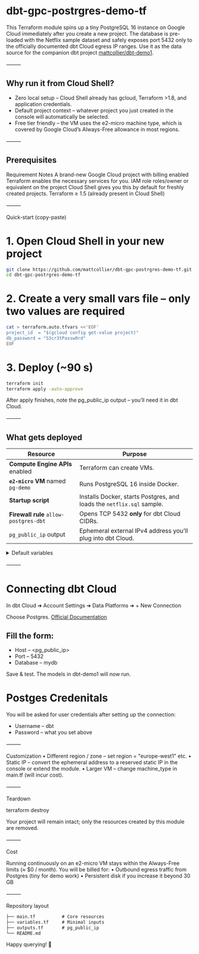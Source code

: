 # dbt-gpc-postrgres-demo-tf

This Terraform module spins up a tiny PostgreSQL 16 instance on Google Cloud immediately after you create a new project.
The database is pre-loaded with the Netflix sample dataset and safely
exposes port 5432 only to the officially documented dbt Cloud
egress IP ranges.
Use it as the data source for the companion dbt project
[mattcollier/dbt-demo1](https://github.com/mattcollier/dbt-demo1).

⸻

## Why run it from Cloud Shell?
- Zero local setup – Cloud Shell already has gcloud, Terraform >1.8, and application credentials.
- Default project context – whatever project you just created in the console will automatically be selected.
- Free tier friendly – the VM uses the e2-micro machine type, which is covered by Google Cloud’s Always-Free allowance in most regions.

⸻

## Prerequisites

Requirement	Notes
A brand-new Google Cloud project with billing enabled	Terraform enables the necessary services for you.
IAM role roles/owner or equivalent on the project	Cloud Shell gives you this by default for freshly created projects.
Terraform ≥ 1.5 (already present in Cloud Shell)	


⸻

Quick-start (copy-paste)

# 1. Open Cloud Shell in your new project
```sh
git clone https://github.com/mattcollier/dbt-gpc-postrgres-demo-tf.git
cd dbt-gpc-postrgres-demo-tf
```

# 2. Create a very small vars file – only two values are required
```sh
cat > terraform.auto.tfvars <<'EOF'
project_id  = "$(gcloud config get-value project)"
db_password = "S3cr3tPassw0rd"
EOF
```

# 3. Deploy (~90 s)
```sh
terraform init
terraform apply -auto-approve
```

After apply finishes, note the pg_public_ip output – you’ll need it in dbt Cloud.

⸻

## What gets deployed

| Resource | Purpose |
|----------|---------|
| **Compute Engine APIs** enabled | Terraform can create VMs. |
| **`e2-micro` VM** named `pg-demo` | Runs PostgreSQL 16 inside Docker. |
| **Startup script** | Installs Docker, starts Postgres, and loads the `netflix.sql` sample. |
| **Firewall rule** `allow-postgres-dbt` | Opens TCP 5432 **only** for dbt Cloud CIDRs. |
| `pg_public_ip` output | Ephemeral external IPv4 address you’ll plug into dbt Cloud. |

<details>
<summary>Default variables</summary>

```hcl
region         = "us-central1"
db_user        = "dbt"
db_name        = "mydb"
dbt_cloud_cidrs = [
  "52.45.144.63/32", "54.81.134.249/32",  # …
]
```

You can override any of these in terraform.auto.tfvars.

</details>

⸻

# Connecting dbt Cloud
In dbt Cloud ➜ Account Settings ➜ Data Platforms ➜ + New Connection

Choose Postgres. [Official Documentation](https://docs.getdbt.com/docs/cloud/connect-data-platform/connect-redshift-postgresql-alloydb)

## Fill the form:
- Host – <pg_public_ip>
- Port – 5432
- Database – mydb

Save & test. The models in dbt-demo1 will now run.

# Postges Credenitals
You will be asked for user credentials after setting up the connection:
- Username – dbt
- Password – what you set above

⸻

Customization
	•	Different region / zone – set region = "europe-west1" etc.
	•	Static IP – convert the ephemeral address to a reserved static IP in the console or extend the module.
	•	Larger VM – change machine_type in main.tf (will incur cost).

⸻

Teardown

terraform destroy

Your project will remain intact; only the resources created by this module are removed.

⸻

Cost

Running continuously on an e2-micro VM stays within the Always-Free limits
(≈ $0 / month).
You will be billed for:
	•	Outbound egress traffic from Postgres (tiny for demo work)
	•	Persistent disk if you increase it beyond 30 GB

⸻

Repository layout
```txt
├── main.tf          # Core resources
├── variables.tf     # Minimal inputs
├── outputs.tf       # pg_public_ip
└── README.md
```

Happy querying! 🚀